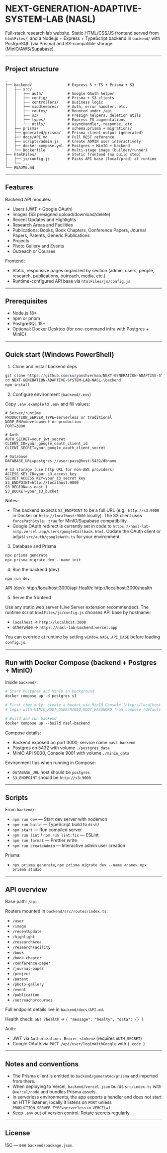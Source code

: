 # NEXT-GENERATION-ADAPTIVE-SYSTEM-LAB (NASL)

Full-stack research lab website. Static HTML/CSS/JS frontend served from `htmlFiles/`, and a Node.js + Express + TypeScript backend in `backend/` with PostgreSQL (via Prisma) and S3-compatible storage (MinIO/AWS/Supabase).

---

## Project structure

```
.
├── backend/                # Express 5 + TS + Prisma + S3
│   ├── src/
│   │   ├── auth/           # Google OAuth helper
│   │   ├── config/         # Prisma + S3 clients
│   │   ├── controllers/    # Business logic
│   │   ├── middlewares/    # Auth, error handler, etc.
│   │   ├── routes/         # Mounted under /api
│   │   ├── s3/             # Presign helpers, deletion utils
│   │   ├── types/          # Express TS augmentations
│   │   └── utils/          # asyncHandler, response, etc.
│   ├── prisma/             # schema.prisma + migrations/
│   ├── generated/prisma/   # Prisma client output (generated)
│   ├── docs/API.md         # Full REST reference
│   ├── scripts/admin.js    # Create ADMIN user interactively
│   ├── docker-compose.yml  # Postgres + MinIO + backend
│   └── Dockerfile          # Multi-stage image (builder/runner)
├── htmlFiles/              # Static frontend (no build step)
│   ├── js/config.js        # Picks API base (local/prod) at runtime
│   └── ...
└── README.md
```

---

## Features

Backend API modules:
- Users (JWT + Google OAuth)
- Images (S3 presigned upload/download/delete)
- Recent Updates and Highlights
- Research Areas and Facilities
- Publications: Books, Book Chapters, Conference Papers, Journal Papers, Patents, Generic Publications
- Projects
- Photo Gallery and Events
- Outreach or Courses

Frontend:
- Static, responsive pages organized by section (admin, users, people, research, publications, outreach, media, etc.)
- Runtime-configured API base via `htmlFiles/js/config.js`

---

## Prerequisites

- Node.js 18+
- npm or pnpm
- PostgreSQL 15+
- Optional: Docker Desktop (for one-command infra with Postgres + MinIO)

---

## Quick start (Windows PowerShell)

1) Clone and install backend deps

```powershell
git clone https://github.com/suryanshvermaa/NEXT-GENERATION-ADAPTIVE-SYSTEM-LAB-NASL-.git
cd NEXT-GENERATION-ADAPTIVE-SYSTEM-LAB-NASL-\backend
npm install
```

2) Configure environment (`backend/.env`)

Copy `.env.example` to `.env` and fill values:

```
# Server/runtime
PRODUCTION_SERVER_TYPE=serverless or traditional
NODE_ENV=development or production
PORT=3000

# Auth
AUTH_SECRET=your_jwt_secret
CLIENT_ID=your_google_oauth_client_id
CLIENT_SECRET=your_google_oauth_client_secret

# Database
DATABASE_URL=postgres://user:pass@host:5432/dbname

# S3 storage (use http URL for non-AWS providers)
ACCESS_KEY_ID=your_s3_access_key
SECRET_ACCESS_KEY=your_s3_secret_key
S3_ENDPOINT=http://localhost:9000
S3_REGION=us-east-1
S3_BUCKET=your_s3_bucket
```

Notes:
- The backend expects `S3_ENDPOINT` to be a full URL (e.g., `http://s3:9000` in Docker or `http://localhost:9000` locally). The S3 client uses `forcePathStyle: true` for MinIO/Supabase compatibility.
- Google OAuth redirect is currently set in code to `https://nasl-lab-nitp.vercel.app/users/googleCallback.html`. Update the OAuth client or adjust `src/auth/googleAuth.ts` for your environment.

3) Database and Prisma

```powershell
npx prisma generate
npx prisma migrate dev --name init
```

4) Run the backend (dev)

```powershell
npm run dev
```

API (dev): http://localhost:3000/api
Health: http://localhost:3000/health

5) Serve the frontend

Use any static web server (Live Server extension recommended). The runtime script `htmlFiles/js/config.js` chooses API base by hostname:
- `localhost` → `http://localhost:3000`
- otherwise → `https://nasl-lab-backend.vercel.app`

You can override at runtime by setting `window.NASL.API_BASE` before loading `config.js`.

---

## Run with Docker Compose (backend + Postgres + MinIO)

Inside `backend/`:

```powershell
# Start Postgres and MinIO in background
docker compose up -d postgres s3

# First time only: create a bucket via MinIO Console (http://localhost:9001)
# Login with MINIO_ROOT_USER/MINIO_ROOT_PASSWORD from compose (default: suryansh / suryansh)

# Build and run backend
docker compose up --build nasl-backend
```

Compose details:
- Backend exposed on port 3000, service name `nasl-backend`
- Postgres on 5432 with volume `./postgres_data`
- MinIO API 9000, Console 9001 with volume `./minio_data`

Environment tips when running in Compose:
- `DATABASE_URL` host should be `postgres`
- `S3_ENDPOINT` should be `http://s3:9000`

---

## Scripts

From `backend/`:
- `npm run dev` — Start dev server with nodemon
- `npm run build` — TypeScript build to `dist/`
- `npm start` — Run compiled server
- `npm run lint` / `npm run lint:fix` — ESLint
- `npm run format` — Prettier write
- `npm run createAdmin` — Interactive admin user creation

Prisma:
- `npx prisma generate`, `npx prisma migrate dev --name <name>`, `npx prisma studio`

---

## API overview

Base path: `/api`

Routers mounted in `backend/src/routes/index.ts`:
- `/user`
- `/image`
- `/recentUpdate`
- `/highlight`
- `/researchArea`
- `/researchFacility`
- `/book`
- `/book-chapter`
- `/conference-paper`
- `/journal-paper`
- `/project`
- `/patent`
- `/photo-gallery`
- `/event`
- `/publication`
- `/outreachorcourses`

Full endpoint details live in `backend/docs/API.md`.

Health check: `GET /health` → `{ "message": "healty", "data": {} }`

Auth:
- JWT via `Authorization: Bearer <token>` (requires `AUTH_SECRET`)
- Google OAuth via `POST /api/user/loginWithGoogle` with `{ code }`

---

## Notes and conventions

- The Prisma client is emitted to `backend/generated/prisma` and imported from there.
- When deploying to Vercel, `backend/vercel.json` builds `src/index.ts` with `@vercel/node` and bundles Prisma assets.
- In serverless environments, the app exports a handler and does not start an HTTP listener; locally it listens on `PORT` unless `PRODUCTION_SERVER_TYPE=serverless` or `VERCEL=1`.
- Keep `.env` out of version control. Rotate secrets regularly.

---

## License

ISC — see `backend/package.json`.

